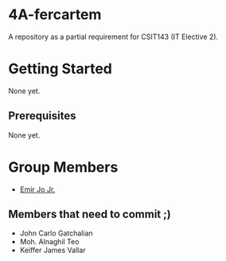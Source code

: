 # 4A-fercartem
A repository as a partial requirement for CSIT143 (IT Elective 2).

# Getting Started
None yet.

## Prerequisites
None yet.

# Group Members
- [Emir Jo Jr.](https://www.silemi5.me)

## Members that need to commit ;)
- John Carlo Gatchalian
- Moh. Alnaghil Teo
- Keiffer James Vallar
